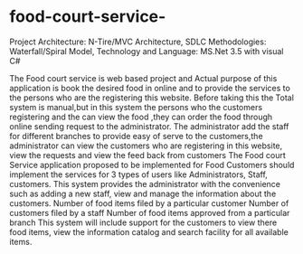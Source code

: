 # food-court-service-
Project Architecture: N-Tire/MVC Architecture, 
SDLC Methodologies: Waterfall/Spiral Model,
Technology and Language: MS.Net 3.5 with visual C#

The Food court service is web based project and  Actual purpose of this application is book the desired food in online and to provide the services to the persons who are the 
registering this website.
Before taking this the Total system is manual,but in this system the persons who the customers registering and the can view the food  ,they can order the food through online
sending request to the administrator.
The administrator add the staff for different branches to provide easy of serve to the customers,the administrator can view the customers who are  registering in this website,
view the requests and view the feed back from customers
The Food court Service application proposed to be implemented for Food Customers should implement the services for 3 types of users like Administrators, Staff, customers.
This system provides the administrator with the convenience such as adding a new staff, view and manage the information about the customers.
   Number of food items filed by a particular customer
   Number of customers filed by a staff
   Number of food items approved from a particular branch
This system will include support for the customers to view there food items, view the information catalog and search facility for all available items.

